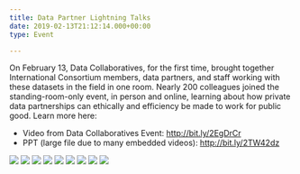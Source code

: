 ```yaml
---
title: Data Partner Lightning Talks
date: 2019-02-13T21:12:14.000+00:00
type: Event

---
```

On February 13, Data Collaboratives, for the first time, brought together International Consortium members, data partners, and staff working with these datasets in the field in one room. Nearly 200 colleagues joined the standing-room-only event, in person and online, learning about how private data partnerships can ethically and efficiency be made to work for public good. Learn more here:

- Video from Data Collaboratives Event: http://bit.ly/2EgDrCr
- PPT (large file due to many embedded videos): http://bit.ly/2TW42dz




<div class="row-fluid single-post-gallery">
  <span> <img class="w-100" src="/updates/img/data-day/0.jpg"></span>
  <span> <img class="w-25" src="/updates/img/data-day/1.jpg"></span>
  <span> <img class="w-25" src="/updates/img/data-day/2.jpg"></span>
  <span> <img class="w-25" src="/updates/img/data-day/3.jpg"></span>
  <span> <img class="w-25" src="/updates/img/data-day/4.jpg"></span>
  <span> <img class="w-25" src="/updates/img/data-day/9.jpg"></span>
  <span> <img class="w-25" src="/updates/img/data-day/6.jpg"></span>
  <span> <img class="w-25" src="/updates/img/data-day/7.jpg"></span>
  <span> <img class="w-25" src="/updates/img/data-day/8.jpg"></span>
</div>
